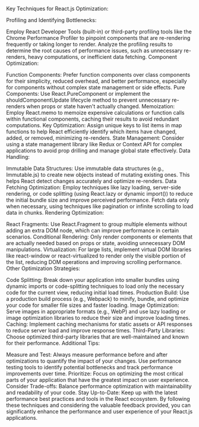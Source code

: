 Key Techniques for React.js Optimization:

Profiling and Identifying Bottlenecks:

Employ React Developer Tools (built-in) or third-party profiling tools like the Chrome Performance Profiler to pinpoint components that are re-rendering frequently or taking longer to render.
Analyze the profiling results to determine the root causes of performance issues, such as unnecessary re-renders, heavy computations, or inefficient data fetching.
Component Optimization:

Function Components:
Prefer function components over class components for their simplicity, reduced overhead, and better performance, especially for components without complex state management or side effects.
Pure Components:
Use React.PureComponent or implement the shouldComponentUpdate lifecycle method to prevent unnecessary re-renders when props or state haven't actually changed.
Memoization:
Employ React.memo to memoize expensive calculations or function calls within functional components, caching their results to avoid redundant computations.
Key Optimization:
Assign unique keys to list items in map functions to help React efficiently identify which items have changed, added, or removed, minimizing re-renders.
State Management:
Consider using a state management library like Redux or Context API for complex applications to avoid prop drilling and manage global state effectively.
Data Handling:

Immutable Data Structures:
Use immutable data structures (e.g., Immutable.js) to create new objects instead of mutating existing ones. This helps React detect changes accurately and optimize re-renders.
Data Fetching Optimization:
Employ techniques like lazy loading, server-side rendering, or code splitting (using React.lazy or dynamic import()) to reduce the initial bundle size and improve perceived performance.
Fetch data only when necessary, using techniques like pagination or infinite scrolling to load data in chunks.
Rendering Optimization:

React Fragments:
Use React.Fragment to group multiple elements without adding an extra DOM node, which can improve performance in certain scenarios.
Conditional Rendering:
Only render components or elements that are actually needed based on props or state, avoiding unnecessary DOM manipulations.
Virtualization:
For large lists, implement virtual DOM libraries like react-window or react-virtualized to render only the visible portion of the list, reducing DOM operations and improving scrolling performance.
Other Optimization Strategies:

Code Splitting:
Break down your application into smaller bundles using dynamic imports or code-splitting techniques to load only the necessary code for the current view, reducing initial load times.
Production Build:
Use a production build process (e.g., Webpack) to minify, bundle, and optimize your code for smaller file sizes and faster loading.
Image Optimization:
Serve images in appropriate formats (e.g., WebP) and use lazy loading or image optimization libraries to reduce their size and improve loading times.
Caching:
Implement caching mechanisms for static assets or API responses to reduce server load and improve response times.
Third-Party Libraries:
Choose optimized third-party libraries that are well-maintained and known for their performance.
Additional Tips:

Measure and Test:
Always measure performance before and after optimizations to quantify the impact of your changes.
Use performance testing tools to identify potential bottlenecks and track performance improvements over time.
Prioritize:
Focus on optimizing the most critical parts of your application that have the greatest impact on user experience.
Consider Trade-offs:
Balance performance optimization with maintainability and readability of your code.
Stay Up-to-Date:
Keep up with the latest performance best practices and tools in the React ecosystem.
By following these techniques and considering the valuable feedback provided, you can significantly enhance the performance and user experience of your React.js applications.
